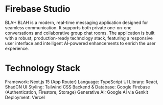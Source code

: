# Firebase Studio

BLAH BLAH is a modern, real-time messaging application designed for seamless
communication. It supports both private one-on-one conversations and
collaborative group chat rooms. The application is built with a robust,
production-ready technology stack, featuring a responsive user interface and
intelligent AI-powered enhancements to enrich the user experience.

# Technology Stack
Framework: Next.js 15 (App Router)
Language: TypeScript
UI Library: React, ShadCN UI
Styling: Tailwind CSS
Backend & Database: Google Firebase (Authentication, Firestore, Storage)
Generative AI: Google AI via Genkit
Deployment: Vercel
